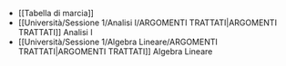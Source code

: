 - [[Tabella di marcia]]
- [[Università/Sessione 1/Analisi I/ARGOMENTI TRATTATI|ARGOMENTI TRATTATI]] Analisi I
- [[Università/Sessione 1/Algebra Lineare/ARGOMENTI TRATTATI|ARGOMENTI TRATTATI]] Algebra Lineare